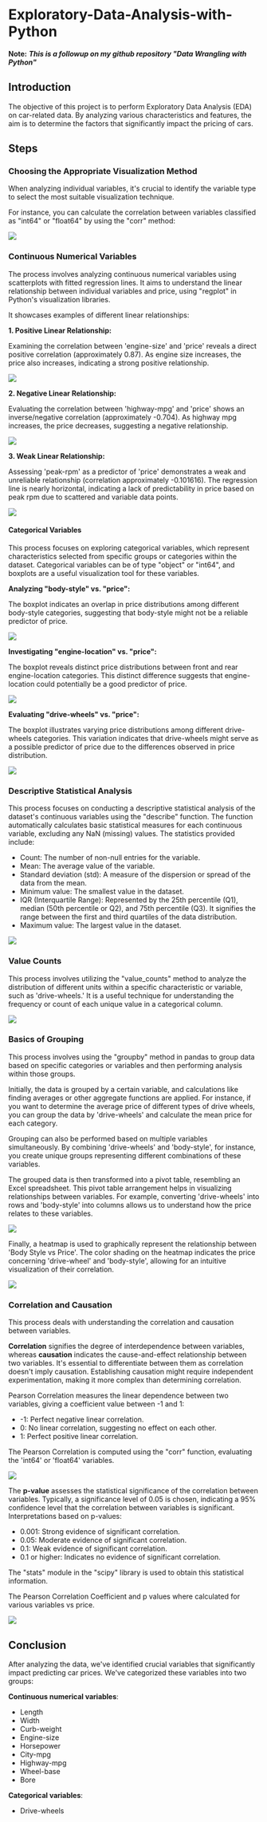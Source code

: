 # Exploratory-Data-Analysis-with-Python


**Note:** ***This is a followup on my github repository "Data Wrangling with Python"***

## Introduction

The objective of this project is to perform Exploratory Data Analysis (EDA) on car-related data. By analyzing various characteristics and features, the aim is to determine the factors that significantly impact the pricing of cars.

## Steps

### Choosing the Appropriate Visualization Method

When analyzing individual variables, it's crucial to identify the variable type to select the most suitable visualization technique.

For instance, you can calculate the correlation between variables classified as "int64" or "float64" by using the "corr" method:

![](cor.JPG)

### Continuous Numerical Variables

The process involves analyzing continuous numerical variables using scatterplots with fitted regression lines. It aims to understand the linear relationship between individual variables and price, using "regplot" in Python's visualization libraries.

It showcases examples of different linear relationships:

**1. Positive Linear Relationship:**

Examining the correlation between 'engine-size' and 'price' reveals a direct positive correlation (approximately 0.87). As engine size increases, the price also increases, indicating a strong positive relationship.

![](eng.JPG)

**2. Negative Linear Relationship:**

Evaluating the correlation between 'highway-mpg' and 'price' shows an inverse/negative correlation (approximately -0.704). As highway mpg increases, the price decreases, suggesting a negative relationship.

![](high.JPG)

**3. Weak Linear Relationship:**

Assessing 'peak-rpm' as a predictor of 'price' demonstrates a weak and unreliable relationship (correlation approximately -0.101616). The regression line is nearly horizontal, indicating a lack of predictability in price based on peak rpm due to scattered and variable data points.

![](peak.JPG)

#### Categorical Variables

This process focuses on exploring categorical variables, which represent characteristics selected from specific groups or categories within the dataset. Categorical variables can be of type "object" or "int64", and boxplots are a useful visualization tool for these variables.

**Analyzing "body-style" vs. "price":**

The boxplot indicates an overlap in price distributions among different body-style categories, suggesting that body-style might not be a reliable predictor of price.

![](body.png)

**Investigating "engine-location" vs. "price":**

The boxplot reveals distinct price distributions between front and rear engine-location categories. This distinct difference suggests that engine-location could potentially be a good predictor of price.

![](eng.png)

**Evaluating "drive-wheels" vs. "price":**

The boxplot illustrates varying price distributions among different drive-wheels categories. This variation indicates that drive-wheels might serve as a possible predictor of price due to the differences observed in price distribution.

![](drive.png)

### Descriptive Statistical Analysis

This process focuses on conducting a descriptive statistical analysis of the dataset's continuous variables using the "describe" function. The function automatically calculates basic statistical measures for each continuous variable, excluding any NaN (missing) values. The statistics provided include:

- Count: The number of non-null entries for the variable.
- Mean: The average value of the variable.
- Standard deviation (std): A measure of the dispersion or spread of the data from the mean.
- Minimum value: The smallest value in the dataset.
- IQR (Interquartile Range): Represented by the 25th percentile (Q1), median (50th percentile or Q2), and 75th percentile (Q3). It signifies the range between the first and third quartiles of the data distribution.
- Maximum value: The largest value in the dataset.

![](describe.JPG)

### Value Counts

This process involves utilizing the "value_counts" method to analyze the distribution of different units within a specific characteristic or variable, such as 'drive-wheels.' It is a useful technique for understanding the frequency or count of each unique value in a categorical column.

![](counts.JPG)

### Basics of Grouping

This process involves using the "groupby" method in pandas to group data based on specific categories or variables and then performing analysis within those groups.

Initially, the data is grouped by a certain variable, and calculations like finding averages or other aggregate functions are applied. For instance, if you want to determine the average price of different types of drive wheels, you can group the data by 'drive-wheels' and calculate the mean price for each category.

Grouping can also be performed based on multiple variables simultaneously. By combining 'drive-wheels' and 'body-style', for instance, you create unique groups representing different combinations of these variables.

The grouped data is then transformed into a pivot table, resembling an Excel spreadsheet. This pivot table arrangement helps in visualizing relationships between variables. For example, converting 'drive-wheels' into rows and 'body-style' into columns allows us to understand how the price relates to these variables.

![](group.JPG)

Finally, a heatmap is used to graphically represent the relationship between 'Body Style vs Price'. The color shading on the heatmap indicates the price concerning 'drive-wheel' and 'body-style', allowing for an intuitive visualization of their correlation.

![](heatmap.png)

### Correlation and Causation

This process deals with understanding the correlation and causation between variables.

**Correlation** signifies the degree of interdependence between variables, whereas **causation** indicates the cause-and-effect relationship between two variables. It's essential to differentiate between them as correlation doesn't imply causation. Establishing causation might require independent experimentation, making it more complex than determining correlation.

Pearson Correlation measures the linear dependence between two variables, giving a coefficient value between -1 and 1:

- -1: Perfect negative linear correlation.
- 0: No linear correlation, suggesting no effect on each other.
- 1: Perfect positive linear correlation.

The Pearson Correlation is computed using the "corr" function, evaluating the 'int64' or 'float64' variables.

![](corr1.JPG)

The **p-value** assesses the statistical significance of the correlation between variables. Typically, a significance level of 0.05 is chosen, indicating a 95% confidence level that the correlation between variables is significant. Interpretations based on p-values:

- 0.001: Strong evidence of significant correlation.
- 0.05: Moderate evidence of significant correlation.
- 0.1: Weak evidence of significant correlation.
- 0.1 or higher: Indicates no evidence of significant correlation.

The "stats" module in the "scipy" library is used to obtain this statistical information.

The Pearson Correlation Coefficient and p values where calculated for various variables vs price.

![](cal.JPG)


## Conclusion

After analyzing the data, we've identified crucial variables that significantly impact predicting car prices. We've categorized these variables into two groups:

**Continuous numerical variables**:

- Length
- Width
- Curb-weight
- Engine-size
- Horsepower
- City-mpg
- Highway-mpg
- Wheel-base
- Bore

**Categorical variables**:

- Drive-wheels
